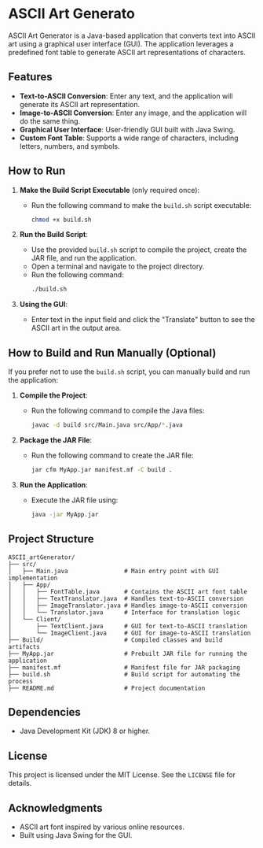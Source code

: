 # ASCII Art Generato
ASCII Art Generator is a Java-based application that converts text into ASCII art using a graphical user interface (GUI). The application leverages a predefined font table to generate ASCII art representations of characters.

## Features
- **Text-to-ASCII Conversion**: Enter any text, and the application will generate its ASCII art representation.
- **Image-to-ASCII Conversion**: Enter any image, and the application will do the same thing.
- **Graphical User Interface**: User-friendly GUI built with Java Swing.
- **Custom Font Table**: Supports a wide range of characters, including letters, numbers, and symbols.

## How to Run

1. **Make the Build Script Executable** (only required once):
   - Run the following command to make the `build.sh` script executable:
     ```sh
     chmod +x build.sh
     ```

2. **Run the Build Script**:
   - Use the provided `build.sh` script to compile the project, create the JAR file, and run the application.
   - Open a terminal and navigate to the project directory.
   - Run the following command:
     ```sh
     ./build.sh
     ```

3. **Using the GUI**:
   - Enter text in the input field and click the "Translate" button to see the ASCII art in the output area.

## How to Build and Run Manually (Optional)

If you prefer not to use the `build.sh` script, you can manually build and run the application:

1. **Compile the Project**:
   - Run the following command to compile the Java files:
     ```sh
     javac -d build src/Main.java src/App/*.java
     ```

2. **Package the JAR File**:
   - Run the following command to create the JAR file:
     ```sh
     jar cfm MyApp.jar manifest.mf -C build .
     ```

3. **Run the Application**:
   - Execute the JAR file using:
     ```sh
     java -jar MyApp.jar
     ```

## Project Structure

```
ASCII_artGenerator/
├── src/
│   ├── Main.java                # Main entry point with GUI implementation
│   ├── App/
│   │   ├── FontTable.java       # Contains the ASCII art font table
│   │   ├── TextTranslator.java  # Handles text-to-ASCII conversion
│   │   ├── ImageTranslator.java # Handles image-to-ASCII conversion
│   │   └── Translator.java      # Interface for translation logic
│   └── Client/
│       ├── TextClient.java      # GUI for text-to-ASCII translation
│       └── ImageClient.java     # GUI for image-to-ASCII translation
├── Build/                       # Compiled classes and build artifacts
├── MyApp.jar                    # Prebuilt JAR file for running the application
├── manifest.mf                  # Manifest file for JAR packaging
├── build.sh                     # Build script for automating the process
├── README.md                    # Project documentation
```

## Dependencies
- Java Development Kit (JDK) 8 or higher.

## License
This project is licensed under the MIT License. See the `LICENSE` file for details.

## Acknowledgments
- ASCII art font inspired by various online resources.
- Built using Java Swing for the GUI.
